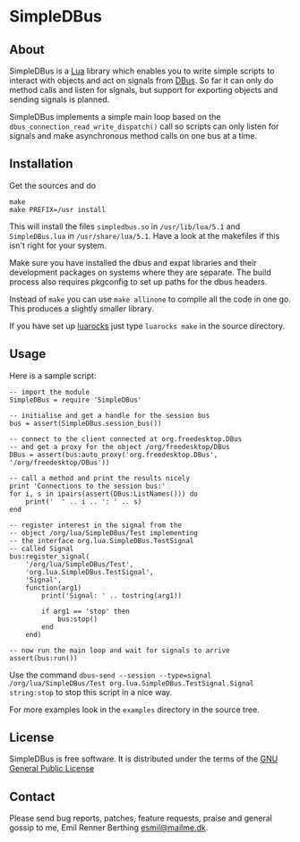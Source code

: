 SimpleDBus
==========


About
-----

SimpleDBus is a [Lua][1] library which enables you to write simple scripts to
interact with objects and act on signals from [DBus][2]. So far it can only do
method calls and listen for signals, but support for exporting objects and
sending signals is planned.

SimpleDBus implements a simple main loop based on the
`dbus_connection_read_write_dispatch()` call so scripts can only listen for
signals and make asynchronous method calls on one bus at a time.

[1]: http://www.lua.org
[2]: http://dbus.freedesktop.org

Installation
------------

Get the sources and do

    make
    make PREFIX=/usr install

This will install the files `simpledbus.so` in `/usr/lib/lua/5.1` and
`SimpleDBus.lua` in `/usr/share/lua/5.1`. Have a look at the makefiles if this
isn't right for your system.

Make sure you have installed the dbus and expat libraries and their development
packages on systems where they are separate. The build process also requires
pkgconfig to set up paths for the dbus headers.

Instead of `make` you can use `make allinone` to compile all the code in one go.
This produces a slightly smaller library.

If you have set up [luarocks][3] just type `luarocks make` in the source
directory.

[3]: http://www.luarocks.org


Usage
-----

Here is a sample script:

    -- import the module
    SimpleDBus = require 'SimpleDBus'

    -- initialise and get a handle for the session bus
    bus = assert(SimpleDBus.session_bus())

    -- connect to the client connected at org.freedesktop.DBus
    -- and get a proxy for the object /org/freedesktop/DBus
    DBus = assert(bus:auto_proxy('org.freedesktop.DBus', '/org/freedesktop/DBus'))

    -- call a method and print the results nicely
    print 'Connections to the session bus:'
    for i, s in ipairs(assert(DBus:ListNames())) do
        print('  ' .. i .. ': ' .. s)
    end

    -- register interest in the signal from the
    -- object /org/lua/SimpleDBus/Test implementing
    -- the interface org.lua.SimpleDBus.TestSignal
    -- called Signal
    bus:register_signal(
        '/org/lua/SimpleDBus/Test',
        'org.lua.SimpleDBus.TestSignal',
        'Signal',
        function(arg1)
            print('Signal: ' .. tostring(arg1))

            if arg1 == 'stop' then
                bus:stop()
            end
        end)

    -- now run the main loop and wait for signals to arrive
    assert(bus:run())

Use the command `dbus-send --session --type=signal /org/lua/SimpleDBus/Test org.lua.SimpleDBus.TestSignal.Signal string:stop` to stop this script in a nice way.

For more examples look in the `examples` directory in the source tree.


License
-------

SimpleDBus is free software. It is distributed under the terms of the
[GNU General Public License][4]

[4]: http://www.fsf.org/licensing/licenses/gpl.html


Contact
-------

Please send bug reports, patches, feature requests, praise and general gossip
to me, Emil Renner Berthing <esmil@mailme.dk>.
